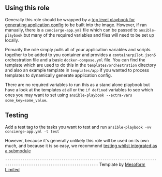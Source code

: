 ## Using this role

Generally this role should be wrapped by a [top level playbook for generating application 
config](https://github.com/mesoform/configure-concierge-app) to be built into the image. However, if ran manually, there is a 
`concierge-app.yml` file which can be passed to `ansible-playbook` but many of the required variables and files will need to be set up
 locally.

Primarily the role simply pulls all of your application variables and scripts together to be added to you container and provides a 
`containerpilot.json5` orchestration file and a basic `docker-compose.yml` file. You can find the template which are used to do this 
in the `templates/orchestration` directory and also an example template in `templates/app` if you wanted to process templates to 
dynamically generate application config.

There are no required variables to run this as a stand alone playbook but have a look at the templates at all or the `if defined`
variables to see which ones you may want to set using `ansible-playbook --extra-vars some_key=some_value`.

## Testing
Add a test tag to the tasks you want to test and run `ansible-playbook -vv concierge-app.yml -t test`

However, because it's generally unlikely this role will be used on its own much, and because it is so easy, we recommend
 [testing whilst integrated as a submodule](https://github.com/mesoform/concierge-app-playbook/blob/master/README.md#submodules)

`-----------------------------------------------------------------------------------------------------------------`
Template by [Mesoform Limited](http://www.mesoform.com)